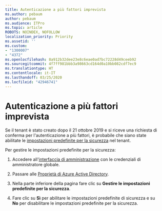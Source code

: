 ```yaml
---
title: Autenticazione a più fattori imprevista
ms.author: pebaum
author: pebaum
ms.audience: ITPro
ms.topic: article
ROBOTS: NOINDEX, NOFOLLOW
localization_priority: Priority
ms.assetid: ''
ms.custom:
- "1300007"
- "4372"
ms.openlocfilehash: 8a912b32dee23e8c6eae0ad7bc72228d49ceeb92
ms.sourcegitcommit: 4f7ff981bbb3a98663cd164d0a10bb082cdf7ec9
ms.translationtype: HT
ms.contentlocale: it-IT
ms.lasthandoff: 03/25/2020
ms.locfileid: "42946741"
---
```

# <a name="unexpected-multi-factor-authentication"></a>Autenticazione a più fattori imprevista

Se il tenant è stato creato dopo il 21 ottobre 2019 e si riceve una richiesta di conferma per l'autenticazione a più fattori, è probabile che siano state abilitate le [impostazioni predefinite per la sicurezza](http://aka.ms/securitydefaults) nel tenant. 

Per gestire le impostazioni predefinite per la sicurezza:

1. Accedere all'[interfaccia di amministrazione](https://go.microsoft.com/fwlink/p/?linkid=834822) con le credenziali di amministratore globale.

2. Passare alle [Proprietà di Azure Active Directory](https://portal.azure.com/#blade/Microsoft_AAD_IAM/ActiveDirectoryMenuBlade/Properties).

3. Nella parte inferiore della pagina fare clic su **Gestire le impostazioni predefinite per la sicurezza**.

4. Fare clic su **Sì** per abilitare le impostazioni predefinite di sicurezza e su **No** per disabilitare le impostazioni predefinite per la sicurezza.
